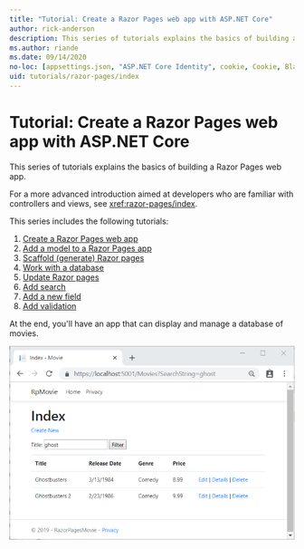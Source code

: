 ```yaml
---
title: "Tutorial: Create a Razor Pages web app with ASP.NET Core"
author: rick-anderson
description: This series of tutorials explains the basics of building a Razor Pages web app. 
ms.author: riande
ms.date: 09/14/2020
no-loc: [appsettings.json, "ASP.NET Core Identity", cookie, Cookie, Blazor, "Blazor Server", "Blazor WebAssembly", "Identity", "Let's Encrypt", Razor, SignalR]
uid: tutorials/razor-pages/index
---
```

# Tutorial: Create a Razor Pages web app with ASP.NET Core

This series of tutorials explains the basics of building a Razor Pages web app. 

For a more advanced introduction aimed at developers who are familiar with controllers and views, see <xref:razor-pages/index>.

This series includes the following tutorials:

1. [Create a Razor Pages web app](xref:tutorials/razor-pages/razor-pages-start)
1. [Add a model to a Razor Pages app](xref:tutorials/razor-pages/model)
1. [Scaffold (generate) Razor pages](xref:tutorials/razor-pages/page)
1. [Work with a database](xref:tutorials/razor-pages/sql)
1. [Update Razor pages](xref:tutorials/razor-pages/da1)
1. [Add search](xref:tutorials/razor-pages/search)
1. [Add a new field](xref:tutorials/razor-pages/new-field)
1. [Add validation](xref:tutorials/razor-pages/validation)

At the end, you'll have an app that can display and manage a database of movies.

![Sample page of sample app](index/_static/sample-page.png)
